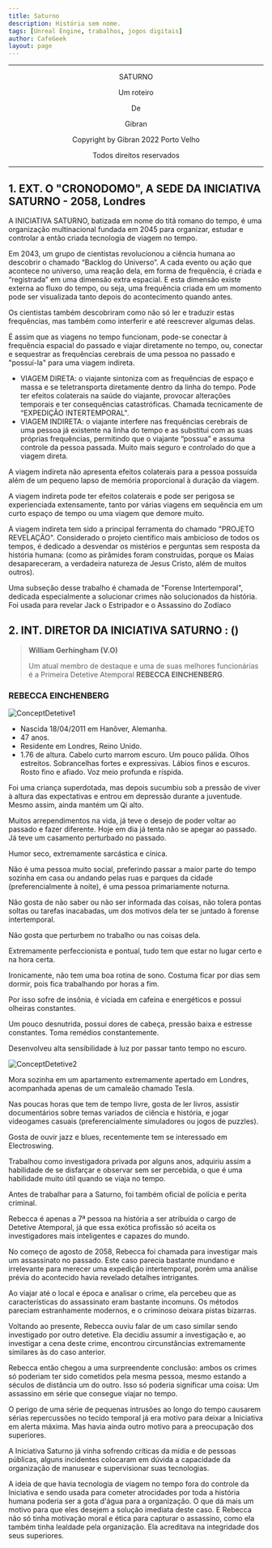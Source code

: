 ```yaml
---
title: Saturno
description: História sem nome.
tags: [Unreal Engine, trabalhos, jogos digitais]
author: CafeGeek
layout: page
---
```


---
<center>

<p>SATURNO</p>

<p>Um roteiro</p>

<p>De</p>

<p>Gibran</p>

<p>Copyright by Gibran 2022 Porto Velho</p>

<p>Todos direitos reservados</p>

</center>

---


## 1. EXT. O "CRONODOMO", A SEDE DA INICIATIVA SATURNO - 2058, Londres

A INICIATIVA SATURNO, batizada em nome do titã romano do tempo, é uma organização multinacional fundada em 2045 para organizar, estudar e controlar a então criada tecnologia de viagem no tempo.

Em 2043, um grupo de cientistas revolucionou a ciência humana ao descobrir o chamado “Backlog do Universo”.
A cada evento ou ação que acontece no universo, uma reação dela, em forma de frequência, é criada e “registrada” em uma dimensão extra espacial. E esta dimensão existe externa ao fluxo do tempo, ou seja, uma frequência criada em um momento pode ser visualizada tanto depois do acontecimento quando antes.

Os cientistas também descobriram como não só ler e traduzir estas frequências, mas também como interferir e até reescrever algumas delas.

É assim que as viagens no tempo funcionam, pode-se conectar à frequência espacial do passado e viajar diretamente no tempo, ou, conectar e sequestrar as frequências cerebrais de uma pessoa no passado e "possuí-la" para uma viagem indireta.

- VIAGEM DIRETA: o viajante sintoniza com as frequências de espaço e massa e se teletransporta diretamente dentro da linha do tempo. Pode ter efeitos colaterais na saúde do viajante, provocar alterações temporais e ter consequências catastróficas. Chamada tecnicamente de “EXPEDIÇÃO INTERTEMPORAL".
- VIAGEM INDIRETA: o viajante interfere nas frequências cerebrais de uma pessoa já existente na linha do tempo e as substitui com as suas próprias frequências, permitindo que o viajante “possua” e assuma controle da pessoa passada. Muito mais seguro e controlado do que a viagem direta.

A viagem indireta não apresenta efeitos colaterais para a pessoa possuída além de um pequeno lapso de memória proporcional à duração da viagem.

A viagem indireta pode ter efeitos colaterais e pode ser perigosa se experienciada extensamente, tanto por várias viagens em sequência em um curto espaço de tempo ou uma viagem que demore muito.

A viagem indireta tem sido a principal ferramenta do chamado "PROJETO REVELAÇÃO". Considerado o projeto científico mais ambicioso de todos os tempos, é dedicado a desvendar os mistérios e perguntas sem resposta da história humana: (como as pirâmides foram construídas, porque os Maias desapareceram, a verdadeira natureza de Jesus Cristo, além de muitos outros).

Uma subseção desse trabalho é chamada de "Forense Intertemporal", dedicada especialmente a solucionar crimes não solucionados da história. Foi usada para revelar Jack o Estripador e o Assassino do Zodíaco

## 2. INT. DIRETOR DA INICIATIVA SATURNO :  ()

>**William Gerhingham (V.O)**
>
> Um atual membro de destaque e uma de suas melhores funcionárias é a Primeira Detetive Atemporal **REBECCA EINCHENBERG**.

### REBECCA EINCHENBERG

![ConceptDetetive1](imagens/ConceptDetetive1.png "ConceptDetetive1")

- Nascida 18/04/2011 em Hanôver, Alemanha.
- 47 anos.
- Residente em Londres, Reino Unido.
- 1.76 de altura. Cabelo curto marrom escuro. Um pouco pálida. Olhos estreitos. Sobrancelhas fortes e expressivas. Lábios finos e escuros. Rosto fino e afiado. Voz meio profunda e ríspida.

Foi uma criança superdotada, mas depois sucumbiu sob a pressão de viver à altura das expectativas e entrou em depressão durante a juventude. Mesmo assim, ainda mantém um Qi alto.

Muitos arrependimentos na vida, já teve o desejo de poder voltar ao passado e fazer diferente. Hoje em dia já tenta não se apegar ao passado.
Já teve um casamento perturbado no passado.

Humor seco, extremamente sarcástica e cínica.

Não é uma pessoa muito social, preferindo passar a maior parte do tempo sozinha em casa ou andando pelas ruas e parques da cidade (preferencialmente à noite), é uma pessoa primariamente noturna.

Não gosta de não saber ou não ser informada das coisas, não tolera pontas soltas ou tarefas inacabadas, um dos motivos dela ter se juntado à forense intertemporal.

Não gosta que perturbem no trabalho ou nas coisas dela.

Extremamente perfeccionista e pontual, tudo tem que estar no lugar certo e na hora certa.

Ironicamente, não tem uma boa rotina de sono. Costuma ficar por dias sem dormir, pois fica trabalhando por horas a fim.

Por isso sofre de insônia, é viciada em cafeína e energéticos e possui olheiras constantes.

Um pouco desnutrida, possui dores de cabeça, pressão baixa e estresse constantes. Toma remédios constantemente.

Desenvolveu alta sensibilidade à luz por passar tanto tempo no escuro.

![ConceptDetetive2](imagens/ConceptDetetive2.png "ConceptDetetive2")

Mora sozinha em um apartamento extremamente apertado em Londres, acompanhada apenas de um camaleão chamado Tesla.

Nas poucas horas que tem de tempo livre, gosta de ler livros, assistir documentários sobre temas variados de ciência e história, e jogar videogames casuais (preferencialmente simuladores ou jogos de puzzles).

Gosta de ouvir jazz e blues, recentemente tem se interessado em Electroswing.

Trabalhou como investigadora privada por alguns anos, adquiriu assim a habilidade de se disfarçar e observar sem ser percebida, o que é uma habilidade muito útil quando se viaja no tempo.

Antes de trabalhar para a Saturno, foi também oficial de polícia e perita criminal.

Rebecca é apenas a 7ª pessoa na história a ser atribuída o cargo de Detetive Atemporal, já que essa exótica profissão só aceita os investigadores mais inteligentes e capazes do mundo.

No começo de agosto de 2058, Rebecca foi chamada para investigar mais um assassinato no passado. Este caso parecia bastante mundano e irrelevante para merecer uma expedição intertemporal, porém uma análise prévia do acontecido havia revelado detalhes intrigantes.

Ao viajar até o local e época e analisar o crime, ela percebeu que as características do assassinato eram bastante incomuns. Os métodos pareciam estranhamente modernos, e o criminoso deixara pistas bizarras.

Voltando ao presente, Rebecca ouviu falar de um caso similar sendo investigado por outro detetive. Ela decidiu assumir a investigação e, ao investigar a cena deste crime, encontrou circunstâncias extremamente similares às do caso anterior.

Rebecca então chegou a uma surpreendente conclusão: ambos os crimes só poderiam ter sido cometidos pela mesma pessoa, mesmo estando a séculos de distância um do outro.
Isso só poderia significar uma coisa: Um assassino em série que consegue viajar no tempo.

O perigo de uma série de pequenas intrusões ao longo do tempo causarem sérias repercussões no tecido temporal já era motivo para deixar a Iniciativa em alerta máxima. Mas havia ainda outro motivo para a preocupação dos superiores.

A Iniciativa Saturno já vinha sofrendo críticas da mídia e de pessoas públicas, alguns incidentes colocaram em dúvida a capacidade da organização de manusear e supervisionar suas tecnologias.

A ideia de que havia tecnologia de viagem no tempo fora do controle da Iniciativa e sendo usada para cometer atrocidades por toda a história humana poderia ser a gota d'água para a organização. O que dá mais um motivo para que eles desejem a solução imediata deste caso.
E Rebecca não só tinha motivação moral e ética para capturar o assassino, como ela também tinha lealdade pela organização. Ela acreditava na integridade dos seus superiores.
